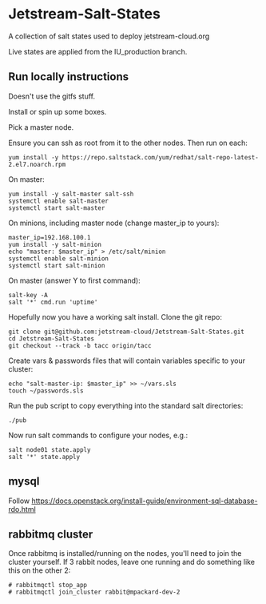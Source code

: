 # Jetstream-Salt-States

A collection of salt states used to deploy jetstream-cloud.org

Live states are applied from the IU_production branch.


## Run locally instructions

Doesn't use the gitfs stuff.

Install or spin up some boxes.

Pick a master node.

Ensure you can ssh as root from it to the other nodes. Then run on each:

    yum install -y https://repo.saltstack.com/yum/redhat/salt-repo-latest-2.el7.noarch.rpm
 
On master:

    yum install -y salt-master salt-ssh 
    systemctl enable salt-master
    systemctl start salt-master

On minions, including master node (change master_ip to yours):

    master_ip=192.168.100.1
    yum install -y salt-minion 
    echo "master: $master_ip" > /etc/salt/minion
    systemctl enable salt-minion
    systemctl start salt-minion
    
On master (answer Y to first command):

    salt-key -A
    salt '*' cmd.run 'uptime'

Hopefully now you have a working salt install. Clone the git repo:

    git clone git@github.com:jetstream-cloud/Jetstream-Salt-States.git
    cd Jetstream-Salt-States
    git checkout --track -b tacc origin/tacc

Create vars & passwords files that will contain variables specific to your cluster:

    echo "salt-master-ip: $master_ip" >> ~/vars.sls
    touch ~/passwords.sls
    
Run the pub script to copy everything into the standard salt directories:

    ./pub

Now run salt commands to configure your nodes, e.g.:

    salt node01 state.apply
    salt '*' state.apply


## mysql

Follow https://docs.openstack.org/install-guide/environment-sql-database-rdo.html


## rabbitmq cluster

Once rabbitmq is installed/running on the nodes, you'll need to join the cluster yourself. If 3 rabbit nodes, leave one running and do something like this on the other 2:

    # rabbitmqctl stop_app
    # rabbitmqctl join_cluster rabbit@mpackard-dev-2  




